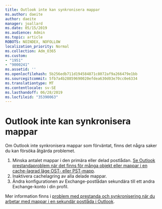 ```yaml
---
title: Outlook inte kan synkronisera mappar
ms.author: daeite
author: daeite
manager: joallard
ms.date: 05/15/2019
ms.audience: Admin
ms.topic: article
ROBOTS: NOINDEX, NOFOLLOW
localization_priority: Normal
ms.collection: Adm_O365
ms.custom:
- "1951"
- "9000241"
ms.assetid: ''
ms.openlocfilehash: 5b256edb711d194584871c8072af9a266479e1bb
ms.sourcegitcommit: 5fb7a4b28859690020efdea630d03e70cc0e6334
ms.translationtype: MT
ms.contentlocale: sv-SE
ms.lasthandoff: 06/28/2019
ms.locfileid: "35390063"
---
```

# <a name="outlook-not-synching-folders"></a>Outlook inte kan synkronisera mappar

Om Outlook inte synkronisera mappar som förväntat, finns det några saker du kan försöka åtgärda problemet.

1. Minska antalet mappar i den primära eller delad postlådan. [Se Outlook prestandaproblem när det finns för många objekt eller mappar i en cache-lagrad läge OST- eller PST-mapp](https://support.microsoft.com/help/2768656).
2. Inaktivera cachelagring av alla delade mappar.
3. Ändra konfigurationen av Exchange-postlådan sekundära till ett andra Exchange-konto i din profil.

Mer information finns i [problem med prestanda och synkronisering när du arbetar med mappar i en sekundär postlåda i Outlook](https://support.microsoft.com/help/3115602).